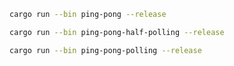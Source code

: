 ```sh
cargo run --bin ping-pong --release
```

```sh
cargo run --bin ping-pong-half-polling --release
```

```sh
cargo run --bin ping-pong-polling --release
```
